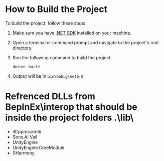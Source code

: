 # How to Build the Project

To build the project, follow these steps:

1. Make sure you have [.NET SDK](https://dotnet.microsoft.com/download) installed on your machine.

2. Open a terminal or command prompt and navigate to the project's root directory.

3. Run the following command to build the project:

   ```shell
   dotnet build
   ```
4. Output will be in `bin\Debug\net6.0`

# Refrenced DLLs from BepInEx\interop that should be inside the project folders .\lib\
* ilCppmscorlib
* Sons.Ai.Vail
* UnityEngine
* UnityEngine.CoreModule
* 0Harmony